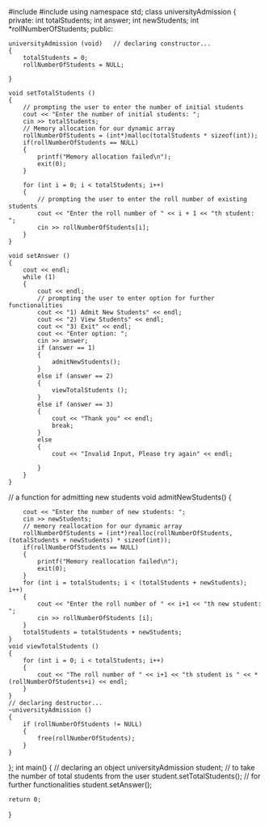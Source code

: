 #include <iostream>
#include <cstdlib>
using namespace std;
class universityAdmission
{
private:
    int totalStudents;
    int answer;
    int newStudents;
    int *rollNumberOfStudents;
public:

    universityAdmission (void)   // declaring constructor...
    {
        totalStudents = 0;
        rollNumberOfStudents = NULL;

    }

    void setTotalStudents ()
    {
        // prompting the user to enter the number of initial students
        cout << "Enter the number of initial students: ";
        cin >> totalStudents;
        // Memory allocation for our dynamic array
        rollNumberOfStudents = (int*)malloc(totalStudents * sizeof(int));
        if(rollNumberOfStudents == NULL)
        {
            printf("Memory allocation failed\n");
            exit(0);
        }

        for (int i = 0; i < totalStudents; i++)
        {
            // prompting the user to enter the roll number of existing students
            cout << "Enter the roll number of " << i + 1 << "th student: ";
            cin >> rollNumberOfStudents[i];
        }
    }

    void setAnswer ()
    {
        cout << endl;
        while (1)
        {
            cout << endl;
            // prompting the user to enter option for further functionalities
            cout << "1) Admit New Students" << endl;
            cout << "2) View Students" << endl;
            cout << "3) Exit" << endl;
            cout << "Enter option: ";
            cin >> answer;
            if (answer == 1)
            {
                admitNewStudents();
            }
            else if (answer == 2)
            {
                viewTotalStudents ();
            }
            else if (answer == 3)
            {
                cout << "Thank you" << endl;
                break;
            }
            else
            {
                cout << "Invalid Input, Please try again" << endl;

            }
        }
    }
// a function for admitting new students
    void admitNewStudents()
    {

        cout << "Enter the number of new students: ";
        cin >> newStudents;
        // memory reallocation for our dynamic array
        rollNumberOfStudents = (int*)realloc(rollNumberOfStudents, (totalStudents + newStudents) * sizeof(int));
        if(rollNumberOfStudents == NULL)
        {
            printf("Memory reallocation failed\n");
            exit(0);
        }
        for (int i = totalStudents; i < (totalStudents + newStudents); i++)
        {
            cout << "Enter the roll number of " << i+1 << "th new student: ";
            cin >> rollNumberOfStudents [i];
        }
        totalStudents = totalStudents + newStudents;
    }
    void viewTotalStudents ()
    {
        for (int i = 0; i < totalStudents; i++)
        {
            cout << "The roll number of " << i+1 << "th student is " << *(rollNumberOfStudents+i) << endl;
        }
    }
    // declaring destructor...
    ~universityAdmission ()
    {
        if (rollNumberOfStudents != NULL)
        {
            free(rollNumberOfStudents);
        }
    }
};
int main()
{
    // declaring an object
    universityAdmission student;
    // to take the number of total students from the user
    student.setTotalStudents();
    // for further functionalities
    student.setAnswer();

    return 0;
}
